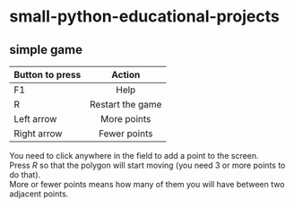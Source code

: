 # small-python-educational-projects
## simple game
| Button to press  |     Action      |
|------------------|:---------------:|
| F1               |  Help           |
| R                |Restart the game |
| Left arrow       | More points     |
| Right arrow      | Fewer points     |

You need to click anywhere in the field to add a point to the screen.  
Press *R* so that the polygon will start moving (you need 3 or more points to do that).  
More or fewer points means how many of them you will have between two adjacent points.  
